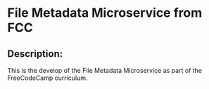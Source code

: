 # File Metadata Microservice from FCC

## Description:

This is the develop of the File Metadata Microservice as part of the FreeCodeCamp curriculum.

